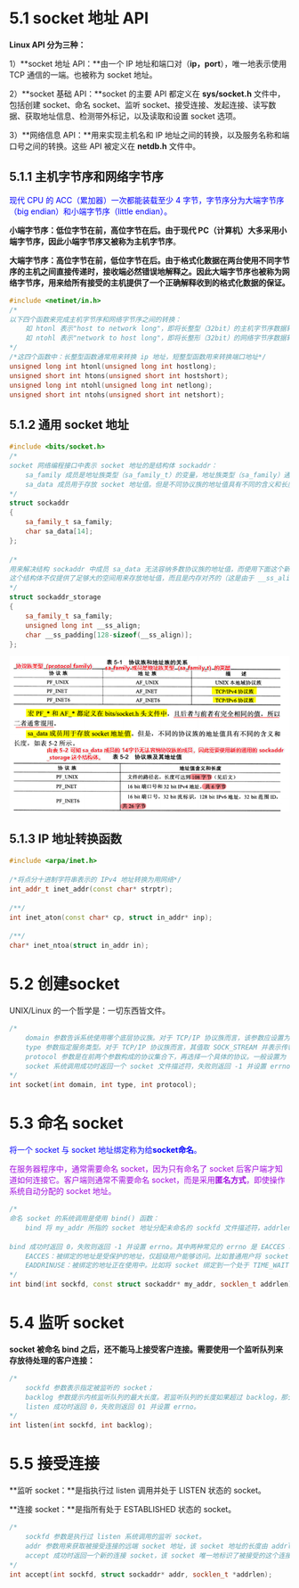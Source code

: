 # 5.1 socket 地址 API

**Linux API 分为三种：**

1）**socket 地址 API：**由一个 IP 地址和端口对（**ip，port**），唯一地表示使用 TCP 通信的一端。也被称为 socket 地址。

2）**socket 基础 API：**socket 的主要 API 都定义在 **sys/socket.h** 文件中，包括创建 socket、命名 socket、监听 socket、接受连接、发起连接、读写数据、获取地址信息、检测带外标记，以及读取和设置 socket 选项。

3）**网络信息 API：**用来实现主机名和 IP 地址之间的转换，以及服务名称和端口号之间的转换。这些 API 被定义在 **netdb.h** 文件中。



## 5.1.1 主机字节序和网络字节序

<font color=blue>现代 CPU 的 ACC（累加器）一次都能装载至少 4 字节，字节序分为大端字节序（big endian）和小端字节序（little endian）。</font>

**小端字节序：低位字节在前，高位字节在后。**由于现代 PC（计算机）大多采用小端字节序，因此小端字节序又被称为**主机字节序**。

**大端字节序：高位字节在前，低位字节在后。**由于格式化数据在两台使用不同字节序的主机之间直接传递时，接收端必然错误地解释之。因此大端字节序也被称为**网络字节序，用来给所有接受的主机提供了一个正确解释收到的格式化数据的保证。**

```c++
#include <netinet/in.h>
/*
以下四个函数来完成主机字节序和网络字节序之间的转换：
	如 htonl 表示"host to network long"，即将长整型（32bit）的主机字节序数据转换网络字节序数据。
    如 ntohl 表示"network to host long"，即将长整形（32bit）的网络字节序数据转换主机字节序数据。
*/
/*这四个函数中：长整型函数通常用来转换 ip 地址，短整型函数用来转换端口地址*/
unsigned long int htonl(unsigned long int hostlong);
unsigned short int htons(unsigned short int hostshort);
unsigned long int ntohl(unsigned long int netlong);
unsigned short int ntohs(unsigned short int netshort);
```



## 5.1.2 通用 socket 地址

```c++
#include <bits/socket.h>
/*
socket 网络编程接口中表示 socket 地址的是结构体 sockaddr：
	sa_family 成员是地址族类型（sa_family_t）的变量，地址族类型（sa_family）通常与协议族类型（protocol family，也称为 domain）对应。对应关系可参考表 5-1。
	sa_data 成员用于存放 socket 地址值。但是不同协议族的地址值具有不同的含义和长度，可参考表 5-2。
*/
struct sockaddr
{
    sa_family_t sa_family;
    char sa_data[14];
};

/*
用来解决结构 sockaddr 中成员 sa_data 无法容纳多数协议族的地址值，而使用下面这个新的通用的 socket 地址结构体。
这个结构体不仅提供了足够大的空间用来存放地址值，而且是内存对齐的（这是由于 __ss_align 成员的作用）。
*/
struct sockaddr_storage
{
	sa_family_t sa_family;
    unsigned long int __ss_align;
    char __ss_padding[128-sizeof(__ss_align)];
};
```

![image-20230403230454088](Image/协议族和地址族的关系以及协议族及其地址值.png)



## 5.1.3 IP 地址转换函数

```C++
#include <arpa/inet.h>

/*将点分十进制字符串表示的 IPv4 地址转换为用网络*/
int_addr_t inet_addr(const char* strptr);

/**/
int inet_aton(const char* cp, struct in_addr* inp);

/**/
char* inet_ntoa(struct in_addr in);
```



# 5.2 创建socket
UNIX/Linux 的一个哲学是：一切东西皆文件。

```c++
/*
	domain 参数告诉系统使用哪个底层协议族。对于 TCP/IP 协议族而言，该参数应设置为 PF_INET（用于 IPv4）或PF_INET6（用于 IPv6）；对于 UNIX 本地协议族而言，该参数应该设置为 PF_UNIX。
	type 参数指定服务类型。对于 TCP/IP 协议族而言，其值取 SOCK_STREAM 并表示传输层使用 TCP 协议，取 SOCK_DGRAM 表示传输层使用 UDP 协议。
	protocol 参数是在前两个参数构成的协议集合下，再选择一个具体的协议。一般设置为 0，表示使用默认协议。
	socket 系统调用成功时返回一个 socket 文件描述符，失败则返回 -1 并设置 errno。
*/
int socket(int domain, int type, int protocol);
```



# 5.3 命名 socket

<font color=blue>将一个 socket 与 socket 地址绑定称为给**socket命名**。</font>

<font color=alice>在服务器程序中，通常需要命名 socket，因为只有命名了 socket 后客户端才知道如何连接它。客户端则通常不需要命名 socket，而是采用**匿名方式**，即使操作系统自动分配的 socket 地址。</font>

```c++
/*
命名 socket 的系统调用是使用 bind() 函数：
	bind 将 my_addr 所指的 socket 地址分配未命名的 sockfd 文件描述符，addrlen 参数指出该 socket 地址的长度。
	
bind 成功时返回 0，失败则返回 -1 并设置 errno。其中两种常见的 errno 是 EACCES 和 EADDRINUSE，其含义分别如下：
	EACCES：被绑定的地址是受保护的地址，仅超级用户能够访问。比如普通用户将 socket 绑定到知名服务端口（端口号为0~1023）上时，bind 将返回 EACCES 错误。
	EADDRINUSE：被绑定的地址正在使用中。比如将 socket 绑定到一个处于 TIME_WAIT 状态的 socket 地址。
*/
int bind(int sockfd, const struct sockaddr* my_addr, socklen_t addrlen);
```



# 5.4 监听 socket

**socket 被命名 bind 之后，还不能马上接受客户连接。需要使用一个监听队列来存放待处理的客户连接：**

```C++
/*
	sockfd 参数表示指定被监听的 socket；
	backlog 参数提示内核监听队列的最大长度。若监听队列的长度如果超过 backlog，那么服务器将不受理新的客户连接，客户端也将收到 ECONNREFUSED 错误信息。
	listen 成功时返回 0，失败则返回 01 并设置 errno。
*/
int listen(int sockfd, int backlog);
```



# 5.5 接受连接

**监听 socket：**是指执行过 listen 调用并处于 LISTEN 状态的 socket。

**连接 socket：**是指所有处于 ESTABLISHED 状态的 socket。

```c++
/*
	sockfd 参数是执行过 listen 系统调用的监听 socket。
	addr 参数用来获取被接受连接的远端 socket 地址，该 socket 地址的长度由 addrlen 参数指出。
	accept 成功时返回一个新的连接 socket，该 socket 唯一地标识了被接受的这个连接，服务器可通过该 socket 来与被接受连接的客户端进行通信。accept 失败时返回 -1 并设置 errno。
*/
int accept(int sockfd, struct sockaddr* addr, socklen_t *addrlen);
```

